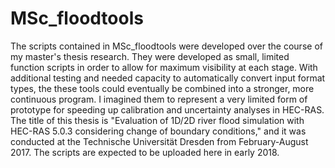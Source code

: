 # MSc_floodtools
The scripts contained in MSc_floodtools were developed over the course of my master's thesis research. They were developed as small, limited function scripts in order to allow for maximum visibility at each stage. With additional testing and needed capacity to automatically convert input format types, the these tools could eventually be combined into a stronger, more continuous program. I imagined them to represent a very limited form of prototype for speeding up calibration and uncertainty analyses in HEC-RAS. The title of this thesis is "Evaluation of 1D/2D river flood simulation with HEC-RAS 5.0.3 considering change of boundary conditions," and it was conducted at the Technische Universität Dresden from February-August 2017. The scripts are expected to be uploaded here in early 2018.
